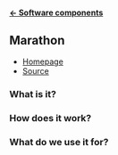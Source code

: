#### [← Software components](README.md)
## Marathon
* [Homepage](https://mesosphere.github.io/marathon/)
* [Source](https://github.com/mesosphere/marathon)

### What is it?

### How does it work?

### What do we use it for?
